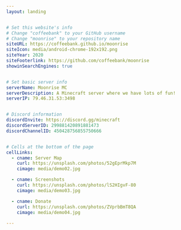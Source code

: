 ```yaml
---
layout: landing


# Set this website's info
# Change "coffeebank" to your GitHub username
# Change "moonrise" to your repository name
siteURL: https://coffeebank.github.io/moonrise
siteIcon: media/android-chrome-192x192.png
siteYear: 2020
siteFooterlink: https://github.com/coffeebank/moonrise
showinSearchEngines: true


# Set basic server info
serverName: Moonrise MC
serverDescription: A Minecraft server where we have lots of fun!
serverIP: 79.46.31.53:3498


# Discord information
discordInvite: https://discord.gg/minecraft
discordServerID: 299881420891881473
discordChannelID: 450428756855750666


# Cells at the bottom of the page
cellLinks:
  - cname: Server Map
    curl: https://unsplash.com/photos/52gEprMkp7M
    cimage: media/demo02.jpg

  - cname: Screenshots
    curl: https://unsplash.com/photos/lS2HIgvF-80
    cimage: media/demo03.jpg

  - cname: Donate
    curl: https://unsplash.com/photos/ZVprbBmT8QA
    cimage: media/demo04.jpg
    
---
```

